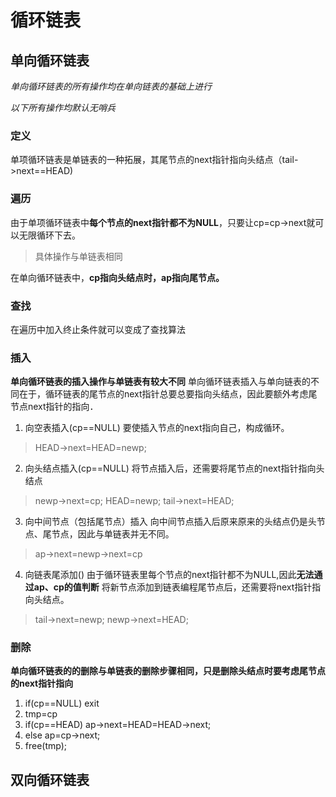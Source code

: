 # 循环链表
## 单向循环链表
*单向循环链表的所有操作均在单向链表的基础上进行*

*以下所有操作均默认无哨兵*

### 定义
单项循环链表是单链表的一种拓展，其尾节点的next指针指向头结点（tail->next==HEAD)
### 遍历
由于单项循环链表中**每个节点的next指针都不为NULL**，只要让cp=cp->next就可以无限循环下去。
>具体操作与单链表相同

在单向循环链表中，**cp指向头结点时，ap指向尾节点。**
### 查找
在遍历中加入终止条件就可以变成了查找算法
### 插入
**单向循环链表的插入操作与单链表有较大不同**
单向循环链表插入与单向链表的不同在于，循环链表的尾节点的next指针总要总要指向头结点，因此要额外考虑尾节点next指针的指向．
1. 向空表插入(cp==NULL)
要使插入节点的next指向自己，构成循环。
>HEAD->next=HEAD=newp;
2. 向头结点插入(cp==NULL)
将节点插入后，还需要将尾节点的next指针指向头结点
>newp->next=cp;
HEAD=newp;
tail->next=HEAD;

3. 向中间节点（包括尾节点）插入
向中间节点插入后原来原来的头结点仍是头节点、尾节点，因此与单链表并无不同。
>ap->next=newp->next=cp
4. 向链表尾添加()
由于循环链表里每个节点的next指针都不为NULL,因此**无法通过ap、cp的值判断**
将新节点添加到链表编程尾节点后，还需要将next指针指向头结点。
>tail->next=newp;
newp->next=HEAD;

### 删除
**单向循环链表的的删除与单链表的删除步骤相同，只是删除头结点时要考虑尾节点的next指针指向**
1. if(cp==NULL) exit
2. tmp=cp
3. if(cp==HEAD) ap->next=HEAD=HEAD->next;
4. else ap=cp->next;
5. free(tmp);
## 双向循环链表
